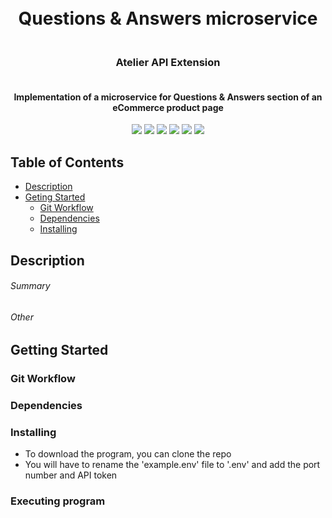 <h1 align="center">
  <br>
  Questions & Answers microservice
  <br>
</h1>
<h3 align="center">
  <br>
  Atelier API Extension
  </br>
</h3>
<h4 align="center">
  <br>
Implementation of a microservice for Questions & Answers section of an eCommerce product page
  </br>
</h4>

<div align="center">
  <img src='https://img.shields.io/badge/JavaScript-F7DF1E?style=for-the-badge&logo=javascript&logoColor=black' />
  <img src='https://img.shields.io/badge/Node.js-43853D?style=for-the-badge&logo=node.js&logoColor=white' />
  <img src='https://img.shields.io/badge/Express.js-404D59?style=for-the-badge' />
  <img src='https://img.shields.io/badge/MongoDB-4EA94B?style=for-the-badge&logo=mongodb&logoColor=white' />
  <img src='https://img.shields.io/badge/AWS-%23FF9900.svg?style=for-the-badge&logo=amazon-aws&logoColor=white' />
  <img src='https://img.shields.io/badge/nginx-%23009639.svg?style=for-the-badge&logo=nginx&logoColor=white' />
</div>

## Table of Contents
  * [Description](#description)
  * [Geting Started](#getting-started)
    * [Git Workflow](#git-workflow)
    * [Dependencies](#dependencies)
    * [Installing](#installing)

## Description
###### Summary

###### Other

## Getting Started

### Git Workflow

### Dependencies

### Installing

* To download the program, you can clone the repo
* You will have to rename the 'example.env' file to '.env' and add the port number and API token

### Executing program

